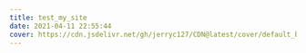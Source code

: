 ```yaml
---
title: test_my_site
date: 2021-04-11 22:55:44
cover: https://cdn.jsdelivr.net/gh/jerryc127/CDN@latest/cover/default_bg.png
---
```

